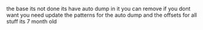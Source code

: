 the base its not done its have auto dump in it you can remove if you dont want you need update the patterns for the auto dump and the offsets for all stuff its 7 month old
